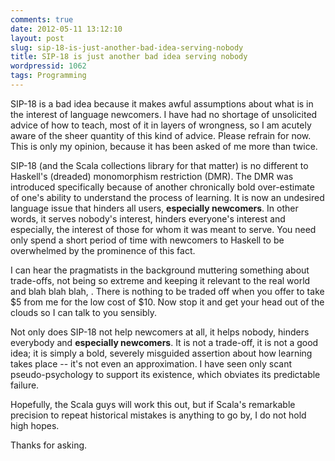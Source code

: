 ```yaml
---
comments: true
date: 2012-05-11 13:12:10
layout: post
slug: sip-18-is-just-another-bad-idea-serving-nobody
title: SIP-18 is just another bad idea serving nobody
wordpressid: 1062
tags: Programming
---
```


SIP-18 is a bad idea because it makes awful assumptions about what is in the interest of language newcomers. I have had no shortage of unsolicited advice of how to teach, most of it in layers of wrongness, so I am acutely aware of the sheer quantity of this kind of advice. Please refrain for now. This is only my opinion, because it has been asked of me more than twice.

SIP-18 (and the Scala collections library for that matter) is no different to Haskell's (dreaded) monomorphism restriction (DMR). The DMR was introduced specifically because of another chronically bold over-estimate of one's ability to understand the process of learning. It is now an undesired language issue that hinders all users, **especially newcomers**. In other words, it serves nobody's interest, hinders everyone's interest and especially, the interest of those for whom it was meant to serve. You need only spend a short period of time with newcomers to Haskell to be overwhelmed by the prominence of this fact.

I can hear the pragmatists in the background muttering something about trade-offs, not being so extreme and keeping it relevant to the real world and blah blah blah, <insert the usual pragmatist bullshit here>. There is nothing to be traded off when you offer to take $5 from me for the low cost of $10. Now stop it and get your head out of the clouds so I can talk to you sensibly.

Not only does SIP-18 not help newcomers at all, it helps nobody, hinders everybody and **especially newcomers**. It is not a trade-off, it is not a good idea; it is simply a bold, severely misguided assertion about how learning takes place -- it's not even an approximation. I have seen only scant pseudo-psychology to support its existence, which obviates its predictable failure.

Hopefully, the Scala guys will work this out, but if Scala's remarkable precision to repeat historical mistakes is anything to go by, I do not hold high hopes.

Thanks for asking.
